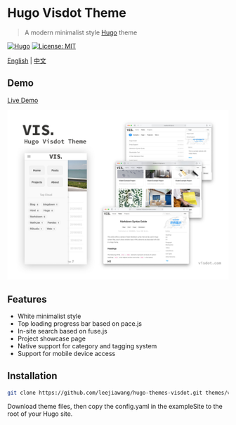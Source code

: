 # Hugo Visdot Theme

> A modern minimalist style [Hugo](https://gohugo.io) theme

[![Hugo](https://img.shields.io/badge/hugo-0.78-blue.svg)](https://gohugo.io)
[![License: MIT](https://img.shields.io/badge/License-MIT-blue.svg)](LICENSE)

[English](README_EN.md) | [中文](README.md)

## Demo

[Live Demo](http://demo.visdot.com)

![screenshot](HugoVisdotTheme.jpg)

## Features

- White minimalist style
- Top loading progress bar based on pace.js
- In-site search based on fuse.js
- Project showcase page
- Native support for category and tagging system
- Support for mobile device access

## Installation

```sh
git clone https://github.com/leejiawang/hugo-themes-visdot.git themes/vd
```
Download theme files, then copy the config.yaml in the exampleSite to the root of your Hugo site.

